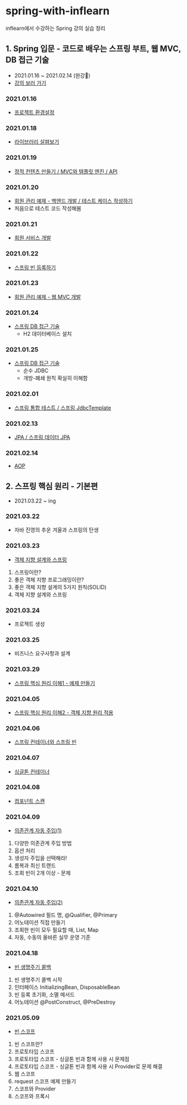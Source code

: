 # spring-with-inflearn
inflearn에서 수강하는 Spring 강의 실습 정리

## 1. Spring 입문 - 코드로 배우는 스프링 부트, 웹 MVC, DB 접근 기술
- 2021.01.16 ~ 2021.02.14 (완강🥳)
- [강의 보러 가기](https://www.inflearn.com/course/%EC%8A%A4%ED%94%84%EB%A7%81-%EC%9E%85%EB%AC%B8-%EC%8A%A4%ED%94%84%EB%A7%81%EB%B6%80%ED%8A%B8/dashboard)
### 2021.01.16
- [프로젝트 환경설정](TIL/20210116.md)
### 2021.01.18
- [라이브러리 살펴보기](TIL/20210118.md)
### 2021.01.19
- [정적 컨텐츠 만들기 / MVC와 템플릿 엔진 / API](TIL/20210119.md)
### 2021.01.20
- [회원 관리 예제 - 백엔드 개발 / 테스트 케이스 작성하기](TIL/20210120.md)
- 처음으로 테스트 코드 작성해봄
### 2021.01.21
- [회원 서비스 개발](TIL/20210121.md)
### 2021.01.22
- [스프링 빈 등록하기](TIL/20210122.md)
### 2021.01.23
- [회원 관리 예제 - 웹 MVC 개발](TIL/20210123.md)
### 2021.01.24
- [스프링 DB 접근 기술](TIL/20210124.md)
  - H2 데이터베이스 설치
### 2021.01.25
- [스프링 DB 접근 기술](TIL/20210125.md)
  - 순수 JDBC
  - 개방-폐쇄 원칙 확실히 이해함
### 2021.02.01
- [스프링 통합 테스트 / 스프링 JdbcTemplate](TIL/20210201.md)
### 2021.02.13
- [JPA / 스프링 데이터 JPA](TIL/20210213.md)
### 2021.02.14
- [AOP](TIL/20210214.md)


## 2. 스프링 핵심 원리 - 기본편
- 2021.03.22 ~ ing
### 2021.03.22
- 자바 진영의 추운 겨울과 스프링의 탄생
### 2021.03.23
- [객체 지향 설계와 스프링](TIL/20210323.md)
1. 스프링이란?
2. 좋은 객체 지향 프로그래밍이란?
3. 좋은 객체 지향 설계의 5가지 원칙(SOLID)
4. 객체 지향 설계와 스프링

### 2021.03.24
- 프로젝트 생성

### 2021.03.25
- 비즈니스 요구사항과 설계

### 2021.03.29
- [스프링 핵심 원리 이해1 - 예제 만들기](TIL/20210329.md)

### 2021.04.05
- [스프링 핵심 원리 이해2 - 객체 지향 원리 적용](TIL/20210405.md)

### 2021.04.06
- [스프링 컨테이너와 스프링 빈](TIL/20210406.md)

### 2021.04.07
- [싱글톤 컨테이너](TIL/20210407.md)

### 2021.04.08
- [컴포넌트 스캔](TIL/20210408.md)

### 2021.04.09
- [의존관계 자동 주입(1)](TIL/20210409.md)
1. 다양한 의존관계 주입 방법
2. 옵션 처리
3. 생성자 주입을 선택해라!
4. 롬복과 최신 트랜드
5. 조회 빈이 2개 이상 - 문제

### 2021.04.10
- [의존관계 자동 주입(2)](TIL/20210410.md)
1. @Autowired 필드 명, @Qualifier, @Primary
2. 어노테이션 직접 만들기
3. 조회한 빈이 모두 필요할 때, List, Map
4. 자동, 수동의 올바른 실무 운영 기준

### 2021.04.18
- [빈 생명주기 콜백](TIL/20210418.md)
1. 빈 생명주기 콜백 시작
2. 인터페이스 InitializingBean, DisposableBean
3. 빈 등록 초기화, 소멸 메서드
4. 어노테이션 @PostConstruct, @PreDestroy

### 2021.05.09
- [빈 스코프](TIL/20210509.md)
1. 빈 스코프란?
2. 프로토타입 스코프
3. 프로토타입 스코프 - 싱글톤 빈과 함께 사용 시 문제점
4. 프로토타입 스코프 - 싱글톤 빈과 함께 사용 시 Provider로 문제 해결
5. 웹 스코프
6. request 스코프 예제 만들기
7. 스코프와 Provider
8. 스코프와 프록시